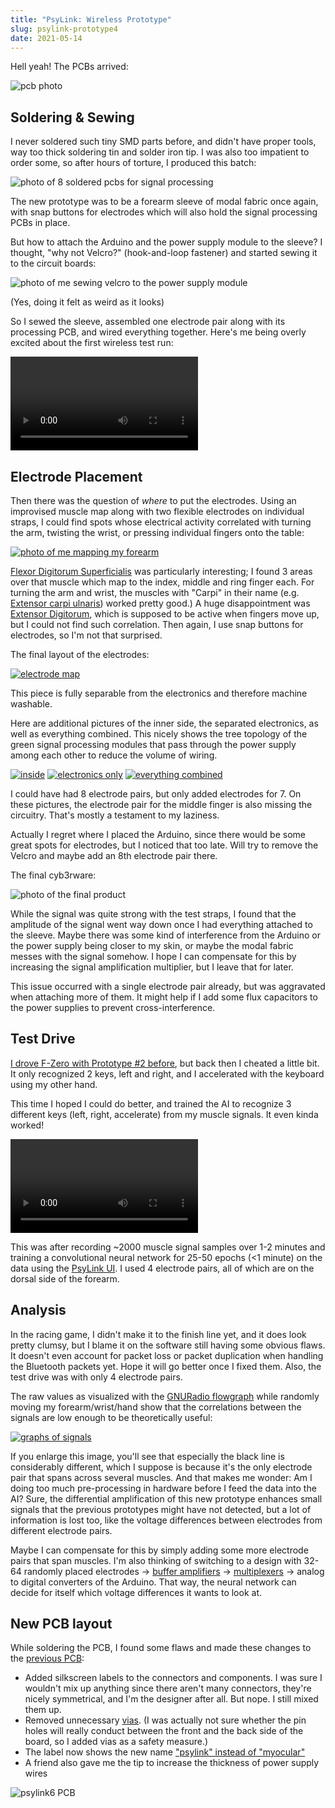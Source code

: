 ```yaml
---
title: "PsyLink: Wireless Prototype"
slug: psylink-prototype4
date: 2021-05-14
---
```


Hell yeah!  The PCBs arrived:

![pcb photo](data/psy/IMG_20210510_165536.crop.png)

## Soldering & Sewing

I never soldered such tiny SMD parts before, and didn't have proper tools, way
too thick soldering tin and solder iron tip.  I was also too impatient to order
some, so after hours of torture, I produced this batch:

![photo of 8 soldered pcbs for signal processing](data/psy/IMG_20210510_220906_HDR.crop.jpg)

The new prototype was to be a forearm sleeve of modal fabric once again, with
snap buttons for electrodes which will also hold the signal processing PCBs in
place.

But how to attach the Arduino and the power supply module to the sleeve?  I
thought, "why not Velcro?" (hook-and-loop fastener) and started sewing it to
the circuit boards:

![photo of me sewing velcro to the power supply module](data/psy/IMG_20210511_035833.crop.process.jpg)

(Yes, doing it felt as weird as it looks)

So I sewed the sleeve, assembled one electrode pair along with its processing
PCB, and wired everything together.  Here's me being overly excited about the
first wireless test run:

<video class="tab" style="max-width: 100%;" controls>
    Your browser does not support the &lt;video&gt; tag, download the video
    <a href="data/psy/video5-wireless.webm">here</a>.
    <source src="data/psy/video5-wireless.webm" />
</video>

## Electrode Placement

Then there was the question of *where* to put the electrodes.  Using an
improvised muscle map along with two flexible electrodes on individual straps,
I could find spots whose electrical activity correlated with turning the arm,
twisting the wrist, or pressing individual fingers onto the table:

[![photo of me mapping my forearm](data/psy/IMG_20210511_182254.color_enhance.sharpen.resize.thumb.jpg)](data/psy/IMG_20210511_182254.color_enhance.sharpen.resize.jpg)

[Flexor Digitorum
Superficialis](https://en.wikipedia.org/wiki/Flexor_digitorum_superficialis_muscle)
was particularly interesting; I found 3 areas over that muscle which map to the
index, middle and ring finger each.  For turning the arm and wrist, the muscles
with "Carpi" in their name (e.g. [Extensor carpi
ulnaris](https://en.wikipedia.org/wiki/Extensor_carpi_ulnaris_muscle)) worked
pretty good.)  A huge disappointment was [Extensor
Digitorum](https://en.wikipedia.org/w/index.php?title=Extensor_digitorum_muscle&oldid=1009414145),
which is supposed to be active when fingers move up, but I could not find such
correlation.  Then again, I use snap buttons for electrodes, so I'm not that
surprised.

The final layout of the electrodes:

[![electrode map](data/psy/IMG_20210512_055029_HDR.crop.annotate.jpg)](data/psy/IMG_20210512_055029_HDR.crop.annotate.jpg)

This piece is fully separable from the electronics and therefore machine
washable.

Here are additional pictures of the inner side, the separated electronics, as
well as everything combined.  This nicely shows the tree topology of the green
signal processing modules that pass through the power supply among each other
to reduce the volume of wiring.

[![inside](data/psy/IMG_20210512_055048_HDR.crop.thumb.jpg)](data/psy/IMG_20210512_055048_HDR.crop.jpg) [![electronics only](data/psy/IMG_20210512_054941_HDR.crop.thumb.jpg)](data/psy/IMG_20210512_054941_HDR.crop.jpg) [![everything combined](data/psy/IMG_20210512_053308_HDR.crop.resize.thumb.png)](data/psy/IMG_20210512_053308_HDR.crop.resize.png)

I could have had 8 electrode pairs, but only added electrodes for 7.  On these
pictures, the electrode pair for the middle finger is also missing the
circuitry.  That's mostly a testament to my laziness.

Actually I regret where I placed the Arduino, since there would be some great
spots for electrodes, but I noticed that too late.  Will try to remove the
Velcro and maybe add an 8th electrode pair there.

The final cyb3rware:

![photo of the final product](data/psy/IMG_20210512_172320_HDR.crop.cleanup.resize.sharpen.jpg)

While the signal was quite strong with the test straps, I found that the
amplitude of the signal went way down once I had everything attached to the
sleeve.  Maybe there was some kind of interference from the Arduino or the
power supply being closer to my skin, or maybe the modal fabric messes with the
signal somehow.  I hope I can compensate for this by increasing the signal
amplification multiplier, but I leave that for later.

This issue occurred with a single electrode pair already, but was aggravated
when attaching more of them.  It might help if I add some flux capacitors to
the power supplies to prevent cross-interference.

## Test Drive

[I drove F-Zero with Prototype #2 before](psylink-fzero.html), but back then I
cheated a little bit.  It only recognized 2 keys, left and right, and I
accelerated with the keyboard using my other hand.

This time I hoped I could do better, and trained the AI to recognize 3
different keys (left, right, accelerate) from my muscle signals.  It even
kinda worked!

<video class="tab" style="max-width: 100%;" controls>
    Your browser does not support the &lt;video&gt; tag, download the video
    <a href="data/psy/video6-fzero2.webm">here</a>.
    <source src="data/psy/video6-fzero2.webm" />
</video>

This was after recording ~2000 muscle signal samples over 1-2 minutes and
training a convolutional neural network for 25-50 epochs (<1 minute) on the
data using the [PsyLink
UI](https://codeberg.org/hut/psylink/src/commit/520d82595e1ae3516bf0d47a6a94ef4c4c668ad5/python/ui.py).
I used 4 electrode pairs, all of which are on the dorsal side of the forearm.

## Analysis

In the racing game, I didn't make it to the finish line yet, and it does look
pretty clumsy, but I blame it on the software still having some obvious flaws.
It doesn't even account for packet loss or packet duplication when handling the
Bluetooth packets yet.  Hope it will go better once I fixed them.  Also, the
test drive was with only 4 electrode pairs.

The raw values as visualized with the [GNURadio
flowgraph](https://codeberg.org/hut/psylink/src/branch/master/gnuradio/plot_signals.grc)
while randomly moving my forearm/wrist/hand show that the correlations between
the signals are low enough to be theoretically useful:

[![graphs of signals](data/psy/2021-05-15_23-53-16_1920x1080.crop.crop.png)](data/psy/2021-05-15_23-53-16_1920x1080.crop.png)

If you enlarge this image, you'll see that especially the black line is
considerably different, which I suppose is because it's the only electrode pair
that spans across several muscles.  And that makes me wonder: Am I doing too
much pre-processing in hardware before I feed the data into the AI?  Sure, the
differential amplification of this new prototype enhances small signals that
the previous prototypes might have not detected, but a lot of information is
lost too, like the voltage differences between electrodes from different
electrode pairs.

Maybe I can compensate for this by simply adding some more electrode pairs that
span muscles.  I'm also thinking of switching to a design with 32-64 randomly
placed electrodes -> [buffer
amplifiers](https://en.wikipedia.org/w/index.php?title=Buffer_amplifier&oldid=1017094718)
-> [multiplexers](https://en.wikipedia.org/w/index.php?title=Multiplexer&oldid=1018543479)
-> analog to digital converters of the Arduino.  That way, the neural network
can decide for itself which voltage differences it wants to look at.

## New PCB layout

While soldering the PCB, I found some flaws and made these changes to the
[previous PCB](psylink-pcb.html):

- Added silkscreen labels to the connectors and components.  I was sure I
  wouldn't mix up anything since there aren't many connectors, they're nicely
  symmetrical, and I'm the designer after all. But nope.  I still mixed them
  up.
- Removed unnecessary [vias](https://en.wikipedia.org/wiki/Via_(electronics)).
  (I was actually not sure whether the pin holes will really conduct between
  the front and the back side of the board, so I added vias as a safety
  measure.)
- The label now shows the new name ["psylink" instead of "myocular"](psylink-new-name.html)
- A friend also gave me the tip to increase the thickness of power supply wires

![psylink6 PCB](data/psy/psylink6-pcb2.mod.png)

